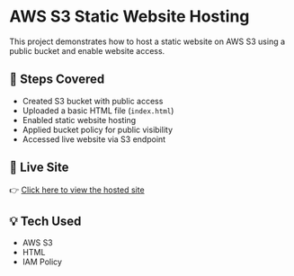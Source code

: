 # AWS S3 Static Website Hosting

This project demonstrates how to host a static website on AWS S3 using a public bucket and enable website access.

## 🧾 Steps Covered

- Created S3 bucket with public access
- Uploaded a basic HTML file (`index.html`)
- Enabled static website hosting
- Applied bucket policy for public visibility
- Accessed live website via S3 endpoint

## 🔗 Live Site

👉 [Click here to view the hosted site](http://pornima-s3-website.s3-website.ap-south-1.amazonaws.com)

## 💡 Tech Used

- AWS S3
- HTML
- IAM Policy
